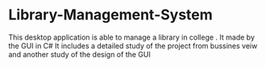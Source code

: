 # Library-Management-System
This desktop application is able to manage a library in college . It made by the GUI in C#
It includes a detailed study of the project from bussines veiw and another study of the design of the GUI 
